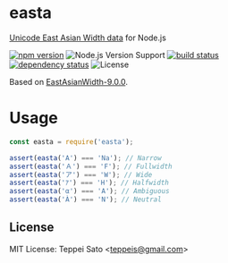 easta
====

[Unicode East Asian Width data](http://www.unicode.org/reports/tr11/) for Node.js

[![npm version][npm-image]][npm-url]
![Node.js Version Support][node-version]
[![build status][travis-image]][travis-url]
[![dependency status][deps-image]][deps-url]
![License][license]

Based on [EastAsianWidth-9.0.0](http://www.unicode.org/Public/9.0.0/ucd/EastAsianWidth.txt).

# Usage

```js
const easta = require('easta');

assert(easta('A') === 'Na'); // Narrow
assert(easta('Ａ') === 'F'); // Fullwidth
assert(easta('ア') === 'W'); // Wide
assert(easta('ｱ') === 'H'); // Halfwidth
assert(easta('α') === 'A'); // Ambiguous
assert(easta('À') === 'N'); // Neutral
```

## License

MIT License: Teppei Sato &lt;teppeis@gmail.com&gt;

[npm-image]: https://img.shields.io/npm/v/easta.svg
[npm-url]: https://npmjs.org/package/easta
[npm-downloads-image]: https://img.shields.io/npm/dm/easta.svg
[travis-image]: https://img.shields.io/travis/teppeis/easta/master.svg
[travis-url]: https://travis-ci.org/teppeis/easta
[deps-image]: https://img.shields.io/david/teppeis/easta.svg
[deps-url]: https://david-dm.org/teppeis/easta
[node-version]: https://img.shields.io/badge/Node.js%20support-v4,v6,v7-brightgreen.svg
[coverage-image]: https://img.shields.io/coveralls/teppeis/easta/master.svg
[coverage-url]: https://coveralls.io/github/teppeis/easta?branch=master
[license]: https://img.shields.io/npm/l/easta.svg
